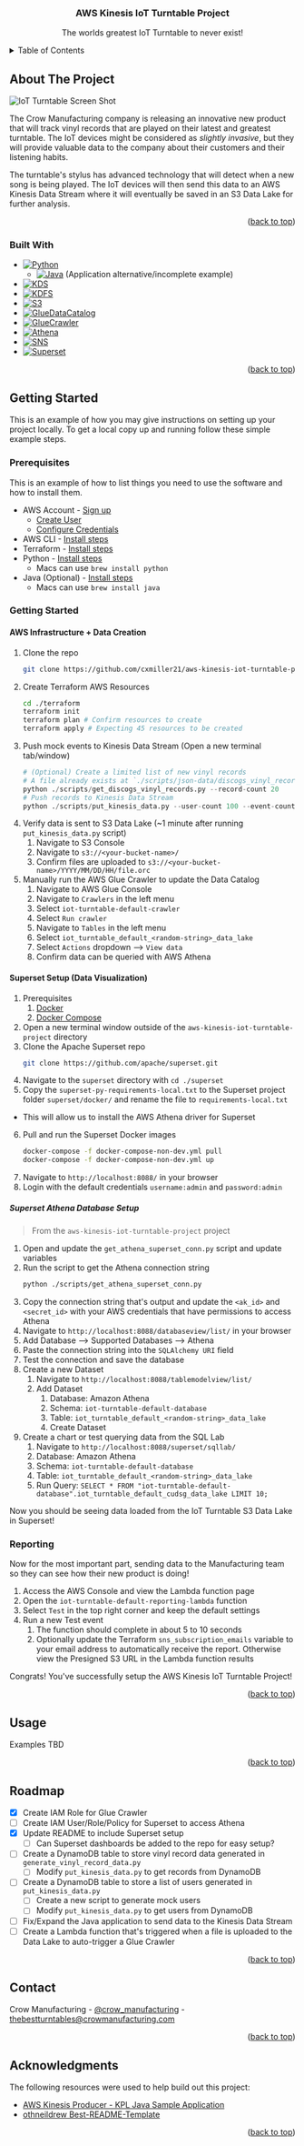 <!-- Improved compatibility of back to top link: See: https://github.com/othneildrew/Best-README-Template/pull/73 -->
<a name="readme-top"></a>


<!-- PROJECT LOGO -->
<br />
<div align="center">
  <!-- <a href="https://github.com/othneildrew/Best-README-Template">
    <img src="images/logo.png" alt="Logo" width="80" height="80">
  </a> -->

  <h3 align="center">AWS Kinesis IoT Turntable Project</h3>

  <p align="center">
    The worlds greatest IoT Turntable to never exist!
  </p>
</div>



<!-- TABLE OF CONTENTS -->
<details>
  <summary>Table of Contents</summary>
  <ol>
    <li>
      <a href="#about-the-project">About The Project</a>
      <ul>
        <li><a href="#built-with">Built With</a></li>
      </ul>
    </li>
    <li>
      <a href="#getting-started">Getting Started</a>
      <ul>
        <li><a href="#prerequisites">Prerequisites</a></li>
        <li><a href="#installation">Installation</a></li>
      </ul>
    </li>
    <li><a href="#usage">Usage</a></li>
    <li><a href="#roadmap">Roadmap</a></li>
    <li><a href="#contact">Contact</a></li>
    <li><a href="#acknowledgments">Acknowledgments</a></li>
  </ol>
</details>



<!-- ABOUT THE PROJECT -->
## About The Project

![IoT Turntable Screen Shot][product-screenshot]

The Crow Manufacturing company is releasing an innovative new product that will track vinyl records that are played on their latest and greatest turntable. The IoT devices might be considered as *slightly invasive*, but they will provide valuable data to the company about their customers and their listening habits.

The turntable's stylus has advanced technology that will detect when a new song is being played. The IoT devices will then send this data to an AWS Kinesis Data Stream where it will eventually be saved in an S3 Data Lake for further analysis.

<p align="right">(<a href="#readme-top">back to top</a>)</p>



### Built With

* [![Python][Python.py]][Python-url]
  * [![Java][Java.java]][Java-url] (Application alternative/incomplete example)
* [![KDS][KDS.aws]][KDS-url]
* [![KDFS][KDFS.aws]][KDFS-url]
* [![S3][S3.aws]][S3-url]
* [![GlueDataCatalog][GlueDataCatalog.aws]][GlueDataCatalog-url]
* [![GlueCrawler][GlueCrawler.aws]][GlueCrawler-url]
* [![Athena][Athena.aws]][Athena-url]
* [![SNS][SNS.aws]][SNS-url]
* [![Superset][Superset.apache]][Superset-url]

<p align="right">(<a href="#readme-top">back to top</a>)</p>



<!-- GETTING STARTED -->
## Getting Started

This is an example of how you may give instructions on setting up your project locally.
To get a local copy up and running follow these simple example steps.

### Prerequisites

This is an example of how to list things you need to use the software and how to install them.
* AWS Account - [Sign up](https://aws.amazon.com/free)
  * [Create User](https://docs.aws.amazon.com/IAM/latest/UserGuide/id_users_create.html)
  * [Configure Credentials](https://docs.aws.amazon.com/cli/latest/userguide/cli-configure-files.html)
* AWS CLI - [Install steps](https://docs.aws.amazon.com/cli/latest/userguide/getting-started-install.html)
* Terraform - [Install steps](https://developer.hashicorp.com/terraform/tutorials/aws-get-started/install-cli)
* Python - [Install steps](https://www.python.org/downloads/)
  * Macs can use `brew install python`
* Java (Optional) - [Install steps](https://www.java.com/en/download/help/download_options.html)
  * Macs can use `brew install java`

### Getting Started

#### AWS Infrastructure + Data Creation

1. Clone the repo
   ```sh
   git clone https://github.com/cxmiller21/aws-kinesis-iot-turntable-project.git
   ```
2. Create Terraform AWS Resources
   ```sh
   cd ./terraform
   terraform init
   terraform plan # Confirm resources to create
   terraform apply # Expecting 45 resources to be created
   ```
3. Push mock events to Kinesis Data Stream (Open a new terminal tab/window)
   ```python
   # (Optional) Create a limited list of new vinyl records
   # A file already exists at `./scripts/json-data/discogs_vinyl_record_data.json`
   python ./scripts/get_discogs_vinyl_records.py --record-count 20
   # Push records to Kinesis Data Stream
   python ./scripts/put_kinesis_data.py --user-count 100 --event-count 200
   ```
4. Verify data is sent to S3 Data Lake (~1 minute after running `put_kinesis_data.py` script)
   1. Navigate to S3 Console
   2. Navigate to `s3://<your-bucket-name>/`
   3. Confirm files are uploaded to `s3://<your-bucket-name>/YYYY/MM/DD/HH/file.orc`
5. Manually run the AWS Glue Crawler to update the Data Catalog
   1. Navigate to AWS Glue Console
   2. Navigate to `Crawlers` in the left menu
   3. Select `iot-turntable-default-crawler`
   4. Select `Run crawler`
   5. Navigate to `Tables` in the left menu
   6. Select `iot_turntable_default_<random-string>_data_lake`
   7. Select `Actions` dropdown --> `View data`
   8. Confirm data can be queried with AWS Athena

#### Superset Setup (Data Visualization)

1. Prerequisites
   1. [Docker](https://docs.docker.com/get-docker/)
   2. [Docker Compose](https://docs.docker.com/compose/install/)
2. Open a new terminal window outside of the `aws-kinesis-iot-turntable-project` directory
3. Clone the Apache Superset repo
   ```sh
   git clone https://github.com/apache/superset.git
   ```
4. Navigate to the `superset` directory with `cd ./superset`
5. Copy the `superset-py-requirements-local.txt` to the Superset project folder `superset/docker/` and rename the file to `requirements-local.txt`
  - This will allow us to install the AWS Athena driver for Superset
6. Pull and run the Superset Docker images
   ```sh
   docker-compose -f docker-compose-non-dev.yml pull
   docker-compose -f docker-compose-non-dev.yml up
   ```
7. Navigate to `http://localhost:8088/` in your browser
8. Login with the default credentials `username:admin` and `password:admin`

##### Superset Athena Database Setup

> From the `aws-kinesis-iot-turntable-project` project

1. Open and update the `get_athena_superset_conn.py` script and update variables
2. Run the script to get the Athena connection string
    ```sh
    python ./scripts/get_athena_superset_conn.py
    ```
3. Copy the connection string that's output and update the `<ak_id>` and `<secret_id>` with your AWS credentials that have permissions to access Athena
3. Navigate to `http://localhost:8088/databaseview/list/` in your browser
4. Add Database --> Supported Databases --> Athena
5. Paste the connection string into the `SQLAlchemy URI` field
6. Test the connection and save the database
7. Create a new Dataset
   1. Navigate to `http://localhost:8088/tablemodelview/list/`
   2. Add Dataset
      1. Database: Amazon Athena
      2. Schema: `iot-turntable-default-database`
      3. Table: `iot_turntable_default_<random-string>_data_lake`
      4. Create Dataset
8. Create a chart or test querying data from the SQL Lab
   1. Navigate to `http://localhost:8088/superset/sqllab/`
   2.  Database: Amazon Athena
   3.  Schema: `iot-turntable-default-database`
   4.  Table: `iot_turntable_default_<random-string>_data_lake`
   5.  Run Query: `SELECT * FROM "iot-turntable-default-database".iot_turntable_default_cudsg_data_lake LIMIT 10;`

Now you should be seeing data loaded from the IoT Turntable S3 Data Lake in Superset!

### Reporting

Now for the most important part, sending data to the Manufacturing team so they can see how their new product is doing!

1. Access the AWS Console and view the Lambda function page
2. Open the `iot-turntable-default-reporting-lambda` function
3. Select `Test` in the top right corner and keep the default settings
4. Run a new Test event
   1. The function should complete in about 5 to 10 seconds
   2. Optionally update the Terraform `sns_subscription_emails` variable to your email address to automatically receive the report. Otherwise view the Presigned S3 URL in the Lambda function results

Congrats! You've successfully setup the AWS Kinesis IoT Turntable Project!

<p align="right">(<a href="#readme-top">back to top</a>)</p>



<!-- USAGE EXAMPLES -->
## Usage

Examples TBD

<p align="right">(<a href="#readme-top">back to top</a>)</p>



<!-- ROADMAP -->
## Roadmap

- [x] Create IAM Role for Glue Crawler
- [ ] Create IAM User/Role/Policy for Superset to access Athena
- [x] Update README to include Superset setup
  - [ ] Can Superset dashboards be added to the repo for easy setup?
- [ ] Create a DynamoDB table to store vinyl record data generated in `generate_vinyl_record_data.py`
  - [ ] Modify `put_kinesis_data.py` to get records from DynamoDB
- [ ] Create a DynamoDB table to store a list of users generated in `put_kinesis_data.py`
  - [ ] Create a new script to generate mock users
  - [ ] Modify `put_kinesis_data.py` to get users from DynamoDB
- [ ] Fix/Expand the Java application to send data to the Kinesis Data Stream
- [ ] Create a Lambda function that's triggered when a file is uploaded to the Data Lake to auto-trigger a Glue Crawler

<p align="right">(<a href="#readme-top">back to top</a>)</p>



<!-- CONTACT -->
## Contact

Crow Manufacturing - [@crow_manufacturing](https://twitter.com/crow_manufacturing) - thebestturntables@crowmanufacturing.com


<p align="right">(<a href="#readme-top">back to top</a>)</p>



<!-- ACKNOWLEDGMENTS -->
## Acknowledgments

The following resources were used to help build out this project:

* [AWS Kinesis Producer - KPL Java Sample Application](https://github.com/awslabs/amazon-kinesis-producer/tree/master/java/amazon-kinesis-producer-sample)
* [othneildrew Best-README-Template](https://github.com/othneildrew/Best-README-Template)

<p align="right">(<a href="#readme-top">back to top</a>)</p>



<!-- MARKDOWN LINKS & IMAGES -->
<!-- https://www.markdownguide.org/basic-syntax/#reference-style-links -->
[product-screenshot]: images/product-screenshot.png
[Python.py]: https://img.shields.io/badge/Python-3776AB?style=for-the-badge&logo=python&logoColor=white
[Python-url]: https://www.python.org/
[Java.java]: https://img.shields.io/badge/Java-ED8B00?style=for-the-badge&logo=java&logoColor=white
[Java-url]: https://www.java.com/en/
[KDS.aws]: https://img.shields.io/badge/AWS%20Kinesis%20Data%20Stream-4A4A55?style=for-the-badge&logo=amazonaws&logoColor=FF3E00
[KDS-url]: https://aws.amazon.com/kinesis/data-streams/
[KDFS.aws]: https://img.shields.io/badge/AWS%20Kinesis%20Data%20Firehose%20Delivery%20Stream-4A4A55?style=for-the-badge&logo=amazonaws&logoColor=FF3E00
[KDFS-url]: https://aws.amazon.com/kinesis/data-firehose/
[S3.aws]: https://img.shields.io/badge/AWS%20S3-4A4A55?style=for-the-badge&logo=amazonaws&logoColor=FF3E00
[S3-url]: https://aws.amazon.com/s3/
[GlueDataCatalog.aws]: https://img.shields.io/badge/AWS%20Glue%20Data%20Catalog-4A4A55?style=for-the-badge&logo=amazonaws&logoColor=FF3E00
[GlueDataCatalog-url]: https://aws.amazon.com/glue/
[GlueCrawler.aws]: https://img.shields.io/badge/AWS%20Glue%20Crawler-4A4A55?style=for-the-badge&logo=amazonaws&logoColor=FF3E00
[GlueCrawler-url]: https://aws.amazon.com/glue/
[Athena.aws]: https://img.shields.io/badge/AWS%20Athena-4A4A55?style=for-the-badge&logo=amazonaws&logoColor=FF3E00
[Athena-url]: https://aws.amazon.com/athena/
[SNS.aws]: https://img.shields.io/badge/AWS%20SNS-4A4A55?style=for-the-badge&logo=amazonaws&logoColor=FF3E00
[SNS-url]: https://aws.amazon.com/sns/
[Superset.apache]: https://img.shields.io/badge/Apache%20Superset-4A4A55?style=for-the-badge&logo=apache&logoColor=FF3E00
[Superset-url]: https://superset.apache.org/
